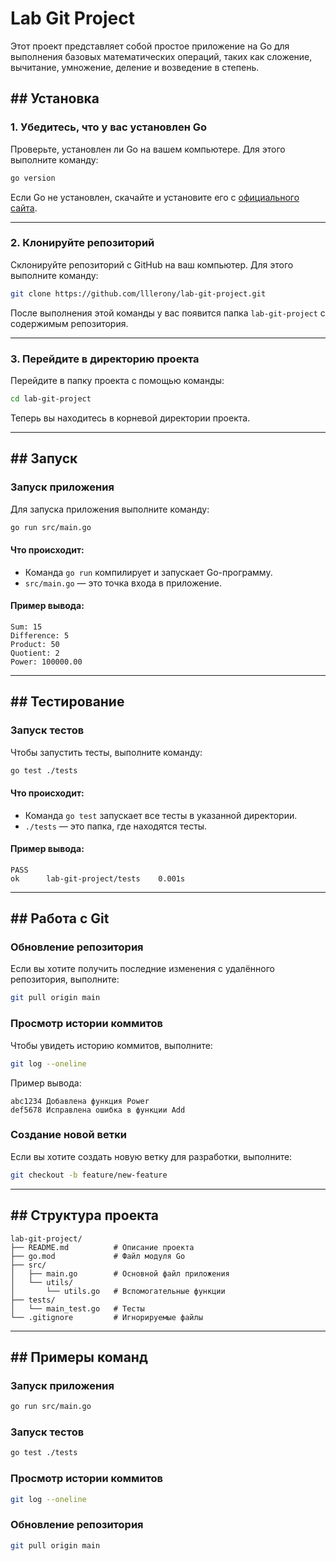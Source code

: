 # Lab Git Project

Этот проект представляет собой простое приложение на Go для выполнения базовых математических операций, таких как сложение, вычитание, умножение, деление и возведение в степень.

## ## Установка

### 1. **Убедитесь, что у вас установлен Go**

Проверьте, установлен ли Go на вашем компьютере. Для этого выполните команду:
```bash
go version
```

Если Go не установлен, скачайте и установите его с [официального сайта](https://golang.org/dl/).

---

### 2. **Клонируйте репозиторий**

Склонируйте репозиторий с GitHub на ваш компьютер. Для этого выполните команду:
```bash
git clone https://github.com/lllerony/lab-git-project.git
```

После выполнения этой команды у вас появится папка `lab-git-project` с содержимым репозитория.

---

### 3. **Перейдите в директорию проекта**

Перейдите в папку проекта с помощью команды:
```bash
cd lab-git-project
```

Теперь вы находитесь в корневой директории проекта.

---

## ## Запуск

### **Запуск приложения**

Для запуска приложения выполните команду:
```bash
go run src/main.go
```

#### Что происходит:
- Команда `go run` компилирует и запускает Go-программу.
- `src/main.go` — это точка входа в приложение.

#### Пример вывода:
```
Sum: 15
Difference: 5
Product: 50
Quotient: 2
Power: 100000.00
```

---

## ## Тестирование

### **Запуск тестов**

Чтобы запустить тесты, выполните команду:
```bash
go test ./tests
```

#### Что происходит:
- Команда `go test` запускает все тесты в указанной директории.
- `./tests` — это папка, где находятся тесты.

#### Пример вывода:
```
PASS
ok      lab-git-project/tests    0.001s
```

---

## ## Работа с Git

### **Обновление репозитория**

Если вы хотите получить последние изменения с удалённого репозитория, выполните:
```bash
git pull origin main
```

### **Просмотр истории коммитов**

Чтобы увидеть историю коммитов, выполните:
```bash
git log --oneline
```

Пример вывода:
```
abc1234 Добавлена функция Power
def5678 Исправлена ошибка в функции Add
```

### **Создание новой ветки**

Если вы хотите создать новую ветку для разработки, выполните:
```bash
git checkout -b feature/new-feature
```

---

## ## Структура проекта

```
lab-git-project/
├── README.md          # Описание проекта
├── go.mod             # Файл модуля Go
├── src/
│   ├── main.go        # Основной файл приложения
│   └── utils/
│       └── utils.go   # Вспомогательные функции
├── tests/
│   └── main_test.go   # Тесты
└── .gitignore         # Игнорируемые файлы
```

---

## ## Примеры команд

### **Запуск приложения**
```bash
go run src/main.go
```

### **Запуск тестов**
```bash
go test ./tests
```

### **Просмотр истории коммитов**
```bash
git log --oneline
```

### **Обновление репозитория**
```bash
git pull origin main
```